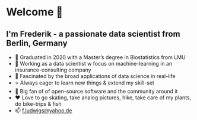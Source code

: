 # Welcome 👋
## I'm Frederik - a passionate data scientist from Berlin, Germany

- :school: Graduated in 2020 with a Master’s degree in Biostatistics from LMU
- :office: Working as a data scientist w focus on machine-learning in an insurance-consulting company
- 👀 Fascinated by the broad applications of data science in real-life
- :star: Always eager to learn new things & extend my skill-set
- 💞️ Big fan of of open-source software and the community around it
- :heart: Love to go skating, take analog pictures, hike, take care of my plants, do bike-trips & fish
- 📫 f.ludwigs@yahoo.de

<!---
rollator3000/rollator3000 is a ✨ special ✨ repository because its `README.md` (this file) appears on your GitHub profile.
You can click the Preview link to take a look at your changes.
--->
